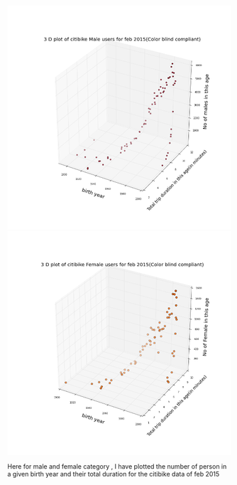![alt text](plot_male.png "male graph")
![alt text](plot_female.png "female graph")


Here for male and female category , I have plotted the number of person in a given birth year and their total duration for the citibike data of feb 2015

